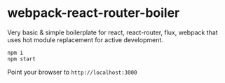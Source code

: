 # webpack-react-router-boiler
Very basic &amp; simple boilerplate for react, react-router, flux, webpack that uses hot module replacement for active development.

    npm i
	npm start

Point your browser to `http://localhost:3000`
